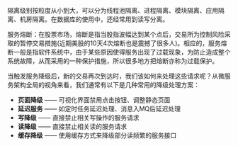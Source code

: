 



隔离级别按粒度从小到大，可以分为线程池隔离、进程隔离、模块隔离、应用隔离、机房隔离。在数据库的使用中，还经常用到读写分离。



服务熔断：在股票市场，熔断是指当股指波幅达到某个点后，交易所为控制风险采取的暂停交易措施(近期美股的10天4次熔断也是震撼了很多人)。相应的，服务熔断一般是指软件系统中，由于某些原因使得服务出现了过载现象，为防止造成整个系统故障，从而采用的一种保护措施，所以很多地方把熔断亦称为过载保护。



当触发服务降级后，新的交易再次到达时，我们该如何来处理这些请求呢？从微服务架构全局的视角来看，我们通常有以下是几种常用的降级处理方案：

- **页面降级** —— 可视化界面禁用点击按钮、调整静态页面
- **延迟服务** —— 如定时任务延迟处理、消息入MQ后延迟处理
- **写降级** —— 直接禁止相关写操作的服务请求
- **读降级** —— 直接禁止相关读的服务请求
- **缓存降级** —— 使用缓存方式来降级部分读频繁的服务接口

